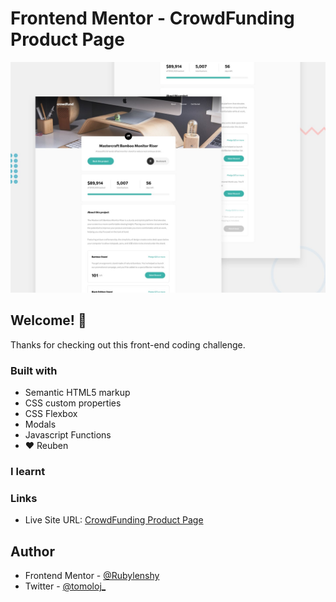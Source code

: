 # Frontend Mentor - CrowdFunding Product Page

![Design preview for the CrowdFunding Product Page coding challenge](assets/design/desktop-preview.jpg)

## Welcome! 👋

Thanks for checking out this front-end coding challenge.

### Built with

- Semantic HTML5 markup
- CSS custom properties
- CSS Flexbox
- Modals
- Javascript Functions
- ❤️ Reuben

### I learnt

### Links

- Live Site URL: [CrowdFunding Product Page](https://rubylenshy.github.io/crowdfunding-product-page/)

## Author

- Frontend Mentor - [@Rubylenshy](https://www.frontendmentor.io/profile/Rubylenshy)
- Twitter - [@tomoloj_](https://www.twitter.com/tomoloj_)

